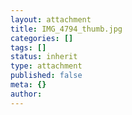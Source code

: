 ```yaml
---
layout: attachment
title: IMG_4794_thumb.jpg
categories: []
tags: []
status: inherit
type: attachment
published: false
meta: {}
author: 
---
```


